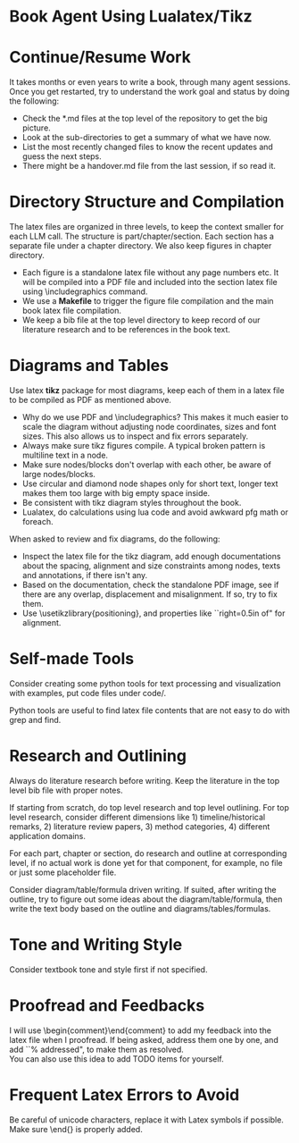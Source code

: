 # Book Agent Using Lualatex/Tikz

# Continue/Resume Work

It takes months or even years to write a book, through many agent sessions. Once you get restarted, try to understand the work goal and status by doing the following:

* Check the \*.md files at the top level of the repository to get the big picture.  
* Look at the sub-directories to get a summary of what we have now.  
* List the most recently changed files to know the recent updates and guess the next steps.  
* There might be a handover.md file from the last session, if so read it.

# Directory Structure and Compilation

The latex files are organized in three levels, to keep the context smaller for each LLM call. The structure is part/chapter/section. Each section has a separate file under a chapter directory. We also keep figures in chapter directory.

* Each figure is a standalone latex file without any page numbers etc. It will be compiled into a PDF file and included into the section latex file using \\includegraphics command.  
* We use a **Makefile** to trigger the figure file compilation and the main book latex file compilation.  
* We keep a bib file at the top level directory to keep record of our literature research and to be references in the book text.

# Diagrams and Tables

Use latex **tikz** package for most diagrams, keep each of them in a latex file to be compiled as PDF as mentioned above.

* Why do we use PDF and \\includegraphics? This makes it much easier to scale the diagram without adjusting node coordinates, sizes and font sizes. This also allows us to inspect and fix errors separately.  
* Always make sure tikz figures compile. A typical broken pattern is multiline text in a node.  
* Make sure nodes/blocks don't overlap with each other, be aware of large nodes/blocks.  
* Use circular and diamond node shapes only for short text, longer text makes them too large with big empty space inside.  
* Be consistent with tikz diagram styles throughout the book.  
* Lualatex, do calculations using lua code and avoid awkward pfg math or foreach.

When asked to review and fix diagrams, do the following:

* Inspect the latex file for the tikz diagram, add enough documentations about the spacing, alignment and size constraints among nodes, texts and annotations, if there isn't any.
* Based on the documentation, check the standalone PDF image, see if there are any overlap, displacement and misalignment. If so, try to fix them.
* Use \\usetikzlibrary{positioning}, and properties like \`\`right=0.5in of" for alignment.

# Self-made Tools

Consider creating some python tools for text processing and visualization with examples, put code files under code/.

Python tools are useful to find latex file contents that are not easy to do with grep and find.

# Research and Outlining

Always do literature research before writing. Keep the literature in the top level bib file with proper notes.

If starting from scratch, do top level research and top level outlining. For top level research, consider different dimensions like 1\) timeline/historical remarks, 2\) literature review papers, 3\) method categories, 4\) different application domains.

For each part, chapter or section, do research and outline at corresponding level, if no actual work is done yet for that component, for example, no file or just some placeholder file.

Consider diagram/table/formula driven writing. If suited, after writing the outline, try to figure out some ideas about the diagram/table/formula, then write the text body based on the outline and diagrams/tables/formulas.

# Tone and Writing Style

Consider textbook tone and style first if not specified.

# Proofread and Feedbacks

I will use \\begin{comment}\\end{comment} to add my feedback into the latex file when I proofread. If being asked, address them one by one, and add \`\`% addressed", to make them as resolved.  
You can also use this idea to add TODO items for yourself.

# Frequent Latex Errors to Avoid

Be careful of unicode characters, replace it with Latex symbols if possible.  
Make sure \\end{} is properly added.  
